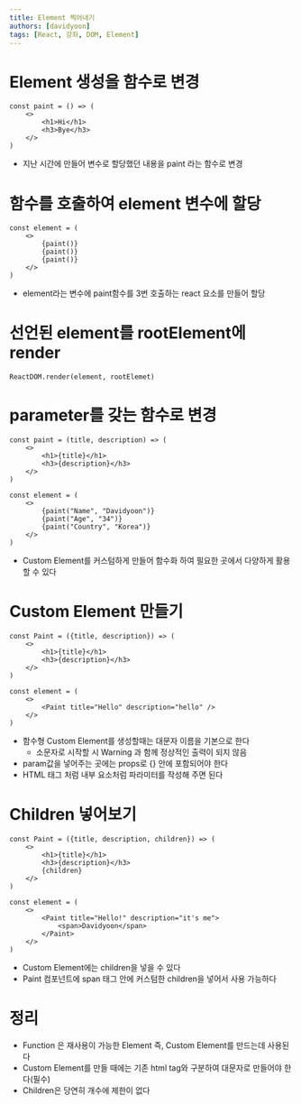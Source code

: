 ```yaml
---
title: Element 찍어내기
authors: [davidyoon]
tags: [React, 강좌, DOM, Element]
---
```


# Element 생성을 함수로 변경

```
const paint = () => (
    <>
        <h1>Hi</h1>
        <h3>Bye</h3>
    </>
)
```

- 지난 시간에 만들어 변수로 할당했던 내용을 paint 라는 함수로 변경

# 함수를 호출하여 element 변수에 할당

```
const element = (
    <>
        {paint()}
        {paint()}
        {paint()}
    </>
)
```

- element라는 변수에 paint함수를 3번 호출하는 react 요소를 만들어 할당

# 선언된 element를 rootElement에 render

```
ReactDOM.render(element, rootElemet)
```

# parameter를 갖는 함수로 변경

```
const paint = (title, description) => (
    <>
        <h1>{title}</h1>
        <h3>{description}</h3>
    </>
)

const element = (
    <>
        {paint("Name", "Davidyoon")}
        {paint("Age", "34")}
        {paint("Country", "Korea")}
    </>
)
```

- Custom Element를 커스텀하게 만들어 함수화 하여 필요한 곳에서 다양하게 활용할 수 있다

# Custom Element 만들기

```
const Paint = ({title, description}) => (
    <>
        <h1>{title}</h1>
        <h3>{description}</h3>
    </>
)

const element = (
    <>
        <Paint title="Hello" description="hello" />
    </>
)
```

- 함수형 Custom Element를 생성할때는 대문자 이름을 기본으로 한다
  - 소문자로 시작할 시 Warning 과 함께 정상적인 출력이 되지 않음
- param값을 넣어주는 곳에는 props로 {} 안에 포함되어야 한다
- HTML 태그 처럼 내부 요소처럼 파라미터를 작성해 주면 된다

# Children 넣어보기

```
const Paint = ({title, description, children}) => (
    <>
        <h1>{title}</h1>
        <h3>{description}</h3>
        {children}
    </>
)

const element = (
    <>
        <Paint title="Hello!" description="it's me">
            <span>Davidyoon</span>
        </Paint>
    </>
)

```

- Custom Element에는 children을 넣을 수 있다
- Paint 컴포넌트에 span 태그 안에 커스텀한 children을 넣어서 사용 가능하다

# 정리

- Function 은 재사용이 가능한 Element 즉, Custom Element를 만드는데 사용된다
- Custom Element를 만들 때에는 기존 html tag와 구분하여 대문자로 만들어야 한다(필수)
- Children은 당연히 개수에 제한이 없다
